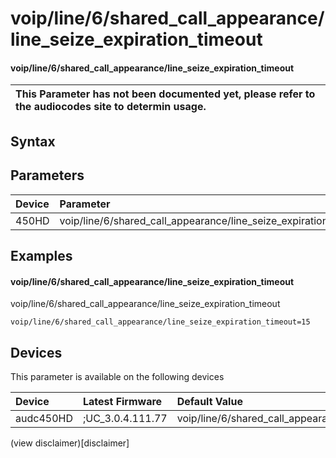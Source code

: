 ﻿---
description: voip/line/6/shared_call_appearance/line_seize_expiration_timeout
search: false
---

# voip/line/6/shared_call_appearance/line_seize_expiration_timeout

#### voip/line/6/shared_call_appearance/line_seize_expiration_timeout


| This Parameter has not been documented yet, please refer to the audiocodes site to determin usage.  | 
| :--- |

## Syntax

## Parameters
|Device|Parameter|value|Description|
|:---|:---|:---|:---|
| 450HD | voip/line/6/shared_call_appearance/line_seize_expiration_timeout |  |  |

## Examples
#### voip/line/6/shared_call_appearance/line_seize_expiration_timeout

voip/line/6/shared_call_appearance/line_seize_expiration_timeout

```
voip/line/6/shared_call_appearance/line_seize_expiration_timeout=15
```

## Devices
This parameter is available on the following devices

| Device | Latest Firmware | Default Value |
|:---|:---|:---|
| audc450HD | ;UC_3.0.4.111.77 | voip/line/6/shared_call_appearance/line_seize_expiration_timeout=15 

(view disclaimer)[disclaimer]

